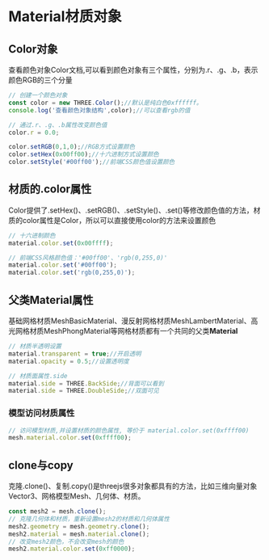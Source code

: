 # Material材质对象

## Color对象
查看颜色对象Color文档,可以看到颜色对象有三个属性，分别为.r、.g、.b，表示颜色RGB的三个分量

```js
// 创建一个颜色对象
const color = new THREE.Color();//默认是纯白色0xffffff。
console.log('查看颜色对象结构',color);//可以查看rgb的值

// 通过.r、.g、.b属性改变颜色值
color.r = 0.0;

color.setRGB(0,1,0);//RGB方式设置颜色
color.setHex(0x00ff00);//十六进制方式设置颜色
color.setStyle('#00ff00');//前端CSS颜色值设置颜色
```

## 材质的.color属性

Color提供了.setHex()、.setRGB()、.setStyle()、.set()等修改颜色值的方法，材质的color属性是Color，所以可以直接使用color的方法来设置颜色

```js
// 十六进制颜色
material.color.set(0x00ffff);

// 前端CSS风格颜色值：'#00ff00'、'rgb(0,255,0)'
material.color.set('#00ff00');
material.color.set('rgb(0,255,0)');
```

## 父类Material属性

基础网格材质MeshBasicMaterial、漫反射网格材质MeshLambertMaterial、高光网格材质MeshPhongMaterial等网格材质都有一个共同的父类**Material**

```js
// 材质半透明设置
material.transparent = true;//开启透明
material.opacity = 0.5;//设置透明度

// 材质面属性.side
material.side = THREE.BackSide;//背面可以看到
material.side = THREE.DoubleSide;//双面可见
```

### 模型访问材质属性

```js
// 访问模型材质,并设置材质的颜色属性, 等价于 material.color.set(0xffff00)
mesh.material.color.set(0xffff00);
```

## clone与copy

克隆.clone()、复制.copy()是threejs很多对象都具有的方法，比如三维向量对象Vector3、网格模型Mesh、几何体、材质。

```js
const mesh2 = mesh.clone();
// 克隆几何体和材质，重新设置mesh2的材质和几何体属性
mesh2.geometry = mesh.geometry.clone();
mesh2.material = mesh.material.clone();
// 改变mesh2颜色，不会改变mesh的颜色
mesh2.material.color.set(0xff0000);
```
